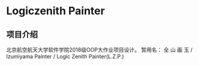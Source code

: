 # Logiczenith Painter
## 项目介绍
北京航空航天大学软件学院2018级OOP大作业项目设计。
暂用名： 全 山 画 玉 / Izumiyama Painter / Logic Zenith Painter(L.Z.P.)
